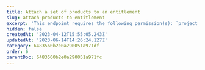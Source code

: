 ```yaml
---
title: Attach a set of products to an entitlement
slug: attach-products-to-entitlement
excerpt: 'This endpoint requires the following permission(s): `project_configuration:entitlements:read_write`.'
hidden: false
createdAt: '2023-04-12T15:55:05.243Z'
updatedAt: '2023-06-14T14:26:24.127Z'
category: 6483560b2e0a290051a971df
order: 6
parentDoc: 6483560b2e0a290051a971fc
---
```

